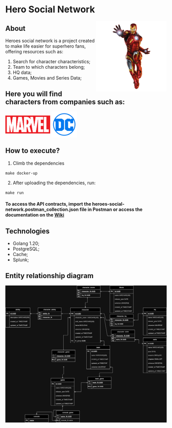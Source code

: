 # Hero Social Network

<img align="right" width="220px" src="docs/assets/ironman.png">

## About

Heroes social network is a project created to make life easier for superhero fans, offering resources such as:

1. Search for character characteristics;
2. Team to which characters belong;
3. HQ data;
4. Games, Movies and Series Data;


## Here you will find characters from companies such as:

<img align="center" width="140px" src="docs/assets/marvel.png">
<img align="center" width="80px" src="docs/assets/DC_Comics_logo.png">



## How to execute?

1. Climb the dependencies
~~~ make 
make docker-up
~~~

2. After uploading the dependencies, run:
~~~
make run
~~~

#### To access the API contracts, import the heroes-social-network.postman_collection.json file in Postman or access the documentation on the [Wiki](https://github.com/LeandroAlcantara-1997/heroes-social-network/wiki)


## Technologies

* Golang 1.20;
* PostgreSQL;
* Cache;
* Splunk;


## Entity relationship diagram

![diagram](/docs/assets/heroes-social-network.jpg)